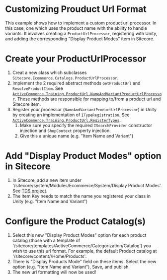 ﻿Customizing Prouduct Url Format
========
This example shows how to implement a custom product url processor. In this case, one which
uses the product name with the ability to handle variants. It involves creating a `ProductUrlProcessor`, 
registering with Unity, and adding the corresponding "Display Product Modes" item in Sitecore.

# Create your ProductUrlProcessor
1. Creat a new class which subclasses `Sitecore.Ecommerce.Catalogs.ProductUrlProcessor`.
2. Implement the 2 required abstract methods `GetProductUrl` and `ResolveProductItem`. See [`ActiveCommerce.Training.ProductUrl.NameAndVariantProductUrlProcessor`](./NameAndVariantProductUrlProcessor.cs). 
These methods are responsible for mapping to/from a product url and Sitecore item.
3. Register your processor (`NameAndVariantProductUrlProcessor`) in Unity by creating an implementation of `ITypeRegistration`.
See [`ActiveCommerce.Training.ProductUrl.RegisterTypes`](./RegisterTypes.cs). 
    1. Make sure you specify the required `ISearchProvider` constructor injection and `ShopContext` property injection.
    2. Give this a unique name (e.g. "Item Name and Variant")

# Add "Display Product Modes" option in Sitecore
1. In Sitecore, add a new item under '/sitecore/system/Modules/Ecommerce/System/Display Product Modes'. See [TDS project](../ActiveCommerce.Training.ProductUrl.Sitecore).
2. The item Key needs to match the name you registered your class in Unity (e.g. "Item Name and Variant")

# Configure the Product Catalog(s)
1. Select this new "Display Product Modes" option for each product catalog 
(those with a template of '/sitecore/templates/ActiveCommerce/Categorization/Catalog') you wish 
to use this url format. For example, the default Product catalog at '/sitecore/content/<site>/Home/Products'.
2. There is "Display Products Mode" field on these items. Select the new option (e.g. "Item Name and Variant"), Save, and publish.
3. The new url formatting will now be used!